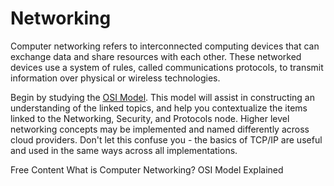 # Networking

Computer networking refers to interconnected computing devices that can exchange data and share resources with each other. These networked devices use a system of rules, called communications protocols, to transmit information over physical or wireless technologies.

Begin by studying the [OSI Model](https://en.wikipedia.org/wiki/OSI_model). This model will assist in constructing an understanding of the linked topics, and help you contextualize the items linked to the Networking, Security, and Protocols node. Higher level networking concepts may be implemented and named differently across cloud providers. Don't let this confuse you - the basics of TCP/IP are useful and used in the same ways across all implementations.  

<ResourceGroupTitle>Free Content</ResourceGroupTitle>
<BadgeLink colorScheme='yellow' badgeText='Read' href='https://aws.amazon.com/what-is/computer-networking/'>What is Computer Networking?</BadgeLink>
<BadgeLink badgeText='Watch' href='https://www.youtube.com/watch?v=dV8mjZd1OtU'>OSI Model Explained</BadgeLink>